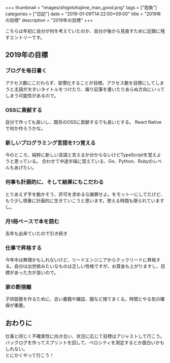 +++
thumbnail = "images/shigotohajime_man_good.png"
tags = ["抱負"]
categories = ["日記"]
date = "2019-01-09T14:22:00+09:00"
title = "2019年の目標"
description = "2019年の目標"
+++

こちらは年初に自分が何を考えていたのか、自分が後から見直すために記録に残すエントリーです。

## 2019年の目標

### ブログを毎日書く

アクセス数にこだわらず、習慣化することが目標。アクセス数を目標にしてしまうと主語が大きいタイトルをつけたり、煽り記事を書いたりあらぬ方向にいってしまう可能性があるので。

### OSSに貢献する

自分で作っても良いし、既存のOSSに貢献するでも良いとする。
React Nativeで何か作ろうかな。

### 新しいプログラミング言語を1つ覚える

今のところ、純粋に新しい言語と言えるか分からないけどTypeScriptを覚えようと思っている。
合わせて中途半端に覚えている、Go、Python、Rubyのレベルもあげたい。

### 何事も計画的に、そして結果にもこだわる

とりあえず手を動かそう、許可を求めるな謝罪せよ。をモットーにしてたけど、もう少し慎重に計画的に生きていこうと思います。使える時間も限られていますし。

### 月1冊ペースで本を読む

去年も出来ていたので引き続き

### 仕事で昇格する

今年中は無理かもしれないけど、リードエンジニアからテックリードに昇格する。自分は出世欲みたいなものは乏しい性格ですが、お賃金も上がりますし、目標があった方が良いので。

### 家の断捨離

子供部屋を作るために、古い書籍や雑誌、服など捨てまくる。時間とやる気の確保が重要。

## おわりに

仕事と同じく不確実性に向き合い、状況に応じて目標はアジャストして行こう。  
バックログを作ってスプリントを回して、ベロシティを測定するとか面白いかもしれない。  
とにかくやって行こう！


